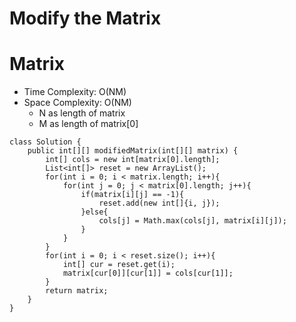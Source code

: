 # Modify the Matrix
# Matrix
* Time Complexity: O(NM)
* Space Complexity: O(NM)
	* N as length of matrix
    * M as length of matrix[0]
```
class Solution {
    public int[][] modifiedMatrix(int[][] matrix) {
        int[] cols = new int[matrix[0].length];
        List<int[]> reset = new ArrayList();
        for(int i = 0; i < matrix.length; i++){
            for(int j = 0; j < matrix[0].length; j++){
                if(matrix[i][j] == -1){
                    reset.add(new int[]{i, j});
                }else{
                    cols[j] = Math.max(cols[j], matrix[i][j]);
                }
            }
        }
        for(int i = 0; i < reset.size(); i++){
            int[] cur = reset.get(i);
            matrix[cur[0]][cur[1]] = cols[cur[1]];
        }
        return matrix;
    }
}
```